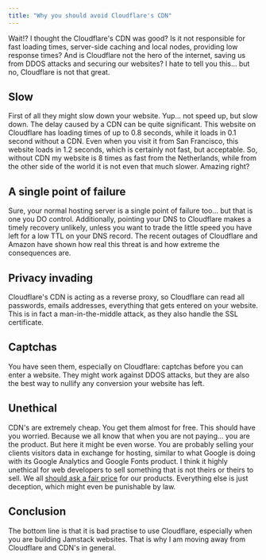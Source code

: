 ```yaml
---
title: "Why you should avoid Cloudflare's CDN"
---
```


Wait!? I thought the Cloudflare's CDN was good? Is it not responsible for fast loading times, server-side caching and local nodes, providing low response times? And is Cloudflare not the hero of the internet, saving us from DDOS attacks and securing our websites? I hate to tell you this... but no, Cloudflare is not that great.

## Slow

First of all they might slow down your website. Yup... not speed up, but slow down. The delay caused by a CDN can be quite significant. This website on Cloudflare has loading times of up to 0.8 seconds, while it loads in 0.1 second without a CDN. Even when you visit it from San Francisco, this website loads in 1.2 seconds, which is certainly not fast, but acceptable. So, without CDN my website is 8 times as fast from the Netherlands, while from the other side of the world it is not even that much slower. Amazing right?

## A single point of failure

Sure, your normal hosting server is a single point of failure too... but that is one you DO control. Additionally, pointing your DNS to Cloudflare makes a timely recovery unlikely, unless you want to trade the little speed you have left for a low TTL on your DNS record. The recent outages of Cloudflare and Amazon have shown how real this threat is and how extreme the consequences are.

## Privacy invading

Cloudflare's CDN is acting as a reverse proxy, so Cloudflare can read all passwords, emails addresses, everything that gets entered on your website. This is in fact a man-in-the-middle attack, as they also handle the SSL certificate.

## Captchas

You have seen them, especially on Cloudflare: captchas before you can enter a website. They might work against DDOS attacks, but they are also the best way to nullify any conversion your website has left.

## Unethical

CDN's are extremely cheap. You get them almost for free. This should have you worried. Because we all know that when you are not paying... you are the product. But here it might be even worse. You are probably selling your clients visitors data in exchange for hosting, similar to what Google is doing with its Google Analytics and Google Fonts product. I think it highly unethical for web developers to sell something that is not theirs or theirs to sell. We all [should ask a fair price](/nl/blog/het-internet-is-niet-meer-gratis) for our products. Everything else is just deception, which might even be punishable by law.

## Conclusion

The bottom line is that it is bad practise to use Cloudflare, especially when you are building Jamstack websites. That is why I am moving away from Cloudflare and CDN's in general.
